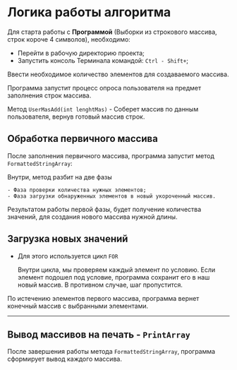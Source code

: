 # Логика работы алгоритма

Для старта работы с **Программой** (Выборки из строкового массива, строк короче 4 символов), необходимо:

* Перейти в рабочую директорию проекта;
* Запустить консоль Терминала командой: `Ctrl - Shift+`;

Ввести необходимое количество элементов для создаваемого массива.

Программа запустит процесс опроса пользователя на предмет заполнения строк массива.

Метод `UserMasAdd(int lenghtMas)` - Соберет массив по данным пользователя, вернув готовый массив строк.

## Обработка первичного массива

После заполнения первичного массива, программа запустит метод `FormattedStringArray`:

Внутри, метод разбит на две фазы

    - Фаза проверки количества нужных элементов;
    - Фаза загрузки обнаруженных элементов в новый укороченный массив.


Результатом работы первой фазы, будет получение количества значений, для создания нового массива нужной длины.

## Загрузка новых значений

* Для этого используется цикл `FOR`

     Внутри цикла, мы проверяем каждый элемент по условию.
     Если элемент подошел под условие, программа сохранит его в наш     новый массив.
        В противном случае, шаг пропустится.

По истечению элементов первого массива, программа вернет конечный массив с выбранными элементами.

---

## Вывод массивов на печать - `PrintArray`

После завершения работы метода `FormattedStringArray`, программа сформирует вывод каждого массива.